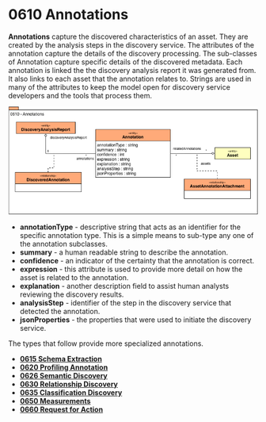 <!-- SPDX-License-Identifier: CC-BY-4.0 -->
<!-- Copyright Contributors to the ODPi Egeria project. -->

# 0610 Annotations

**Annotations** capture the discovered characteristics of an asset.
They are created by the analysis steps in the discovery service.
The attributes of the annotation capture the details of the discovery processing.
The sub-classes of Annotation capture specific details of the discovered metadata.
Each annotation is linked the the discovery analysis report it was generated from.
It also links to each asset that the annotation relates to.
Strings are used in many of the attributes to keep the model open
for discovery service developers and the tools that process them.

![UML](0610-Annotations.png)

* **annotationType** - descriptive string that acts as an identifier for the specific annotation type.  This is a simple means to sub-type any one of the annotation subclasses.
* **summary** - a human readable string to describe the annotation.
* **confidence** - an indicator of the certainty that the annotation is correct.
* **expression** - this attribute is used to provide more detail on how the asset is related to the annotation.
* **explanation** - another description field to assist human analysts reviewing the discovery results.
* **analysisStep** - identifier of the step in the discovery service that detected the annotation.
* **jsonProperties** - the properties that were used to initiate the discovery service.

The types that follow provide more specialized annotations.

* **[0615 Schema Extraction](0615-Schema-Extraction.md)**
* **[0620 Profiling Annotation](0620-Profiling-Annotation.md)**
* **[0626 Semantic Discovery](0626-Semantic-Discovery.md)**
* **[0630 Relationship Discovery](0630-Relationship-Discovery.md)**
* **[0635 Classification Discovery](0635-Classification-Discovery.md)**
* **[0650 Measurements](0650-Measurements.md)**
* **[0660 Request for Action](0660-Request-for-Action.md)**
